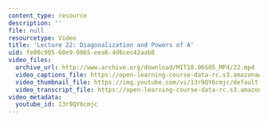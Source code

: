 ```yaml
---
content_type: resource
description: ''
file: null
resourcetype: Video
title: 'Lecture 22: Diagonalization and Powers of A'
uid: fe80c905-60e9-0865-eea6-4d6cec42aab8
video_files:
  archive_url: http://www.archive.org/download/MIT18.06S05_MP4/22.mp4
  video_captions_file: https://open-learning-course-data-rc.s3.amazonaws.com/18-06sc-linear-algebra-fall-2011/c496537d5739582a99288b4b3b92c33f_13r9QY6cmjc.vtt
  video_thumbnail_file: https://img.youtube.com/vi/13r9QY6cmjc/default.jpg
  video_transcript_file: https://open-learning-course-data-rc.s3.amazonaws.com/18-06sc-linear-algebra-fall-2011/f4413747eac747af40856ef3e3f24d4e_13r9QY6cmjc.pdf
video_metadata:
  youtube_id: 13r9QY6cmjc
---
```

